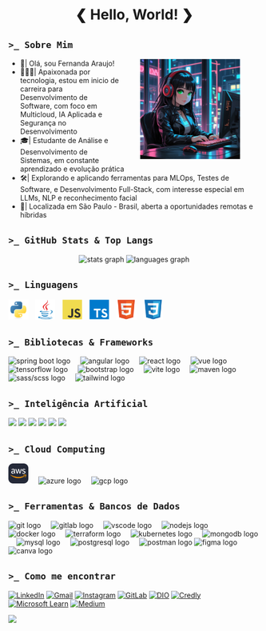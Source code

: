 
<h1 align="center"> ❮ Hello, World! ❯ </h1>

## `>_ Sobre Mim`
<div>
  <img src="Img/img03.jpg" alt="Imagem 02" width="200" align="right" style="margin-left: 40px; margin-right: 40px;" />
  <ul>
    <li>👋| Olá, sou Fernanda Araujo!</li>
    <li>👩🏻‍💻| Apaixonada por tecnologia, estou em inicio de carreira para Desenvolvimento de Software, com foco em Multicloud, IA Aplicada e Segurança no Desenvolvimento</li>
    <li>🎓| Estudante de Análise e Desenvolvimento de Sistemas, em constante aprendizado e evolução prática</li>
    <li>🛠️| Explorando e aplicando ferramentas para MLOps, Testes de Software, e Desenvolvimento Full-Stack, com interesse especial em LLMs, NLP e reconhecimento facial</li>
    <li>📍| Localizada em São Paulo - Brasil, aberta a oportunidades remotas e híbridas</li>
  </ul>
</div>

## `>_ GitHub Stats & Top Langs`

<div align="center">
  <img src="https://github-readme-stats.vercel.app/api?username=AraujoTech1&hide_title=false&hide_rank=false&show_icons=true&include_all_commits=true&count_private=true&disable_animations=false&theme=midnight-purple&locale=en&hide_border=false&order=1&custom_title=GitHub%20Stats" height="150" alt="stats graph" />
  <img src="https://github-readme-stats.vercel.app/api/top-langs?username=AraujoTech1&locale=en&hide_title=false&layout=compact&card_width=320&langs_count=5&theme=midnight-purple&hide_border=false&order=2" height="150" alt="languages graph" />
</div>


##  `>_ Linguagens` 
<div align="left">
  <p>
    <img src="https://raw.githubusercontent.com/devicons/devicon/master/icons/python/python-original.svg" width="40" height="40"/>
    <img src="https://raw.githubusercontent.com/devicons/devicon/master/icons/java/java-original.svg" width="40" height="40" style="margin-left: 10px"/>
    <img src="https://raw.githubusercontent.com/devicons/devicon/master/icons/javascript/javascript-original.svg" width="40" height="40" style="margin-left: 10px"/>
    <img src="https://raw.githubusercontent.com/devicons/devicon/master/icons/typescript/typescript-original.svg" width="40" height="40" style="margin-left: 10px"/>
    <img src="https://raw.githubusercontent.com/devicons/devicon/master/icons/html5/html5-original.svg" width="40" height="40" style="margin-left: 10px"/>
    <img src="https://raw.githubusercontent.com/devicons/devicon/master/icons/css3/css3-original.svg" width="40" height="40" style="margin-left: 10px"/>
  </p>
</div>


## `>_ Bibliotecas & Frameworks`
<div align="left">
  <img src="https://cdn.jsdelivr.net/gh/devicons/devicon/icons/spring/spring-original.svg" height="40" alt="spring boot logo" />
  <img width="12" />
  <img src="https://cdn.jsdelivr.net/gh/devicons/devicon/icons/angularjs/angularjs-original.svg" height="40" alt="angular logo" />
  <img width="12" />
  <img src="https://cdn.jsdelivr.net/gh/devicons/devicon/icons/react/react-original.svg" height="40" alt="react logo" />
  <img width="12" />
  <img src="https://cdn.jsdelivr.net/gh/devicons/devicon/icons/vuejs/vuejs-original.svg" height="40" alt="vue logo" />
  <img width="12" />
  <img src="https://cdn.jsdelivr.net/gh/devicons/devicon/icons/tensorflow/tensorflow-original.svg" height="40" alt="tensorflow logo" />
  <img width="12" />
  <img src="https://cdn.jsdelivr.net/gh/devicons/devicon/icons/bootstrap/bootstrap-original.svg" height="40" alt="bootstrap logo" />
  <img width="12" />
  <img src="https://cdn.jsdelivr.net/gh/devicons/devicon/icons/vite/vite-original.svg" height="40" alt="vite logo" />
  <img width="12" />
  <img src="https://cdn.jsdelivr.net/gh/devicons/devicon/icons/maven/maven-original.svg" height="40" alt="maven logo" />
  <img width="12" />
  <img src="https://cdn.jsdelivr.net/gh/devicons/devicon/icons/sass/sass-original.svg" width="40" height="40" alt="sass/scss logo" />
  <img width="12" />
  <img src="https://cdn.jsdelivr.net/gh/devicons/devicon/icons/tailwindcss/tailwindcss-original.svg" width="40" height="40" alt="tailwind logo" />
  </div>


## `>_ Inteligência Artificial`  
<div align="left">
  <img src="https://img.shields.io/badge/IoT-9370DB?style=for-the-badge&logoColor=white" />
  <img src="https://img.shields.io/badge/Machine%20Learning-9370DB?style=for-the-badge&logoColor=white" />
  <img src="https://img.shields.io/badge/Deep%20Learning-9370DB?style=for-the-badge&logoColor=white" />
  <img src="https://img.shields.io/badge/Reconhecimento%20Facial-9370DB?style=for-the-badge&logoColor=white" />
  <img src="https://img.shields.io/badge/LLMs-9370DB?style=for-the-badge&logoColor=white" />
  <img src="https://img.shields.io/badge/NLP-9370DB?style=for-the-badge&logoColor=white" />
</div>

## `>_ Cloud Computing`
<div align="left">
  <img src="https://raw.githubusercontent.com/tandpfun/skill-icons/main/icons/AWS-Dark.svg" height="40" alt="aws logo" />
  <img width="12" />
  <img src="https://cdn.jsdelivr.net/gh/devicons/devicon/icons/azure/azure-original.svg" height="35" alt="azure logo" />
  <img width="12" />
  <img src="https://cdn.jsdelivr.net/gh/devicons/devicon/icons/googlecloud/googlecloud-original.svg" height="40" alt="gcp logo" />
</div>


## `>_ Ferramentas & Bancos de Dados`
<div align="left">
  <img src="https://cdn.jsdelivr.net/gh/devicons/devicon/icons/git/git-original.svg" height="40" alt="git logo" />
  <img width="12" />
  <img src="https://cdn.jsdelivr.net/gh/devicons/devicon/icons/gitlab/gitlab-original.svg" height="40" alt="gitlab logo" />
  <img width="12" />
  <img src="https://cdn.jsdelivr.net/gh/devicons/devicon/icons/vscode/vscode-original.svg" height="40" alt="vscode logo" />
  <img width="12" />
  <img src="https://cdn.jsdelivr.net/gh/devicons/devicon/icons/nodejs/nodejs-original.svg" height="40" alt="nodejs logo" />
  <img width="12" />
  <img src="https://cdn.jsdelivr.net/gh/devicons/devicon/icons/docker/docker-original.svg" height="40" alt="docker logo" />
  <img width="12" />
  <img src="https://cdn.jsdelivr.net/gh/devicons/devicon/icons/terraform/terraform-original.svg" height="40" alt="terraform logo" />
  <img width="12" />
  <img src="https://cdn.simpleicons.org/kubernetes/326CE5" height="40" alt="kubernetes logo" />
  <img width="12" />
  <img src="https://cdn.jsdelivr.net/gh/devicons/devicon/icons/mongodb/mongodb-original.svg" height="40" alt="mongodb logo" />
  <img width="12" />
  <img src="https://cdn.jsdelivr.net/gh/devicons/devicon/icons/mysql/mysql-original.svg" height="40" alt="mysql logo" />
  <img width="12" />
  <img src="https://cdn.jsdelivr.net/gh/devicons/devicon/icons/postgresql/postgresql-original.svg" height="40" alt="postgresql logo" />
  <img width="12" />
  <img src="https://cdn.simpleicons.org/postman/FF6C37" height="40" alt="postman logo" />
  <img src="https://cdn.simpleicons.org/figma/F24E1E" height="40" alt="figma logo" />
  <img width="12" />
  <img src="https://cdn.simpleicons.org/canva/00C4CC" height="40" alt="canva logo" />
</div>



## `>_ Como me encontrar`

[![LinkedIn](https://img.shields.io/badge/LinkedIn-3E1A47?style=for-the-badge&logo=linkedin&logoColor=white)](https://www.linkedin.com/in/fernanda-araujo-dev/)
[![Gmail](https://img.shields.io/badge/Gmail-3E1A47?style=for-the-badge&logo=gmail&logoColor=white)](mailto:xfernandaaraujo@gmail.com)
[![Instagram](https://img.shields.io/badge/Instagram-3E1A47?style=for-the-badge&logo=instagram&logoColor=white)](https://www.instagram.com/AraujoTech1)
[![GitLab](https://img.shields.io/badge/GitLab-3E1A47?style=for-the-badge&logo=gitlab&logoColor=white)](https://gitlab.com/xfernandaaraujo)
[![DIO](https://img.shields.io/badge/DIO-3E1A47?style=for-the-badge&logo=codeforces&logoColor=white)](https://www.dio.me/users/xfernandaaraujo)
[![Credly](https://img.shields.io/badge/Credly-3E1A47?style=for-the-badge&logo=acclaim&logoColor=white)](https://www.credly.com/users/fernandaaraujo1)
[![Microsoft Learn](https://img.shields.io/badge/Microsoft_Learn-3E1A47?style=for-the-badge&logo=microsoft&logoColor=white)](https://learn.microsoft.com/en-us/users/fernandaaraujo-0696/?tab=credentials-tab)
[![Medium](https://img.shields.io/badge/Medium-3E1A47?style=for-the-badge&logo=medium&logoColor=white)](https://medium.com/@nandaaraujo)



<img src="https://camo.githubusercontent.com/100f9ff90e206d59a4d8773be33c36be07ae69e9e8727fcd6fbfd4311f8409c0/68747470733a2f2f63617073756c652d72656e6465722e76657263656c2e6170702f6170693f747970653d776176696e67266865696768743d31303026636f6c6f723d6772616469656e742673656374696f6e3d666f6f74657226726576657273616c3d66616c7365267465787442673d66616c736526666f6e74416c69676e3d353026726f746174653d2d31" />

